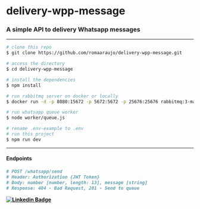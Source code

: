 <h1>delivery-wpp-message</h1>
<h3>A simple API to delivery Whatsapp messages</h3>
<hr/>

```bash
# clone this repo
$ git clone https://github.com/romaaraujo/delivery-wpp-message.git

# access the directory
$ cd delivery-wpp-message

# install the dependencies
$ npm install

# run rabbitmq server on docker or locally
$ docker run -d -p 8080:15672 -p 5672:5672 -p 25676:25676 rabbitmq:3-management

# run whatsapp queue worker
$ node worker/queue.js

# rename .env-example to .env
# run this project
$ npm run dev
```

<hr/>

<h4>Endpoints<h4/>

```bash
# POST /whatsapp/send
# Header: Authorization {JWT Token}
# Body: number [number, length: 13], message [string]
# Response: 404 - Bad Request, 201 - Send to queue
```

[![Linkedin Badge](https://img.shields.io/badge/LinkedIn-0077B5?style=for-the-badge&logo=linkedin&logoColor=white&link=https://www.linkedin.com/in/romaaraujo/)](https://www.linkedin.com/in/romaaraujo/)